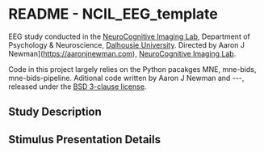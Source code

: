 # README - NCIL_EEG_template
EEG study conducted in the [NeuroCognitive Imaging Lab](http://ncil.science), Department of Psychology & Neuroscience, [Dalhousie University](https://dal.ca). Directed by Aaron J Newman](https://aaronjnewman.com), [NeuroCognitive Imaging Lab](http://ncil.science).

Code in this project largely relies on the Python pacakges MNE, mne-bids, mne-bids-pipeline. Aditional code written by Aaron J Newman and ---, released under the [BSD 3-clause license](https://opensource.org/licenses/BSD-3-Clause).

## Study Description

## Stimulus Presentation Details
